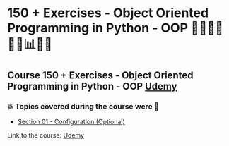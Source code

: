 # 150 + Exercises - Object Oriented Programming in Python - OOP 👩🏻‍💻🤯🐍🤖📊🎲💽
## Course 150 + Exercises - Object Oriented Programming in Python - OOP [Udemy](https://www.udemy.com/course/exercises-object-oriented-programming-in-python-oop-course/)
### 💥 Topics covered during the course were 🚀
- [Section 01 - Configuration (Optional)]()

Link to the course: [Udemy](https://www.udemy.com/course/exercises-object-oriented-programming-in-python-oop-course/)
